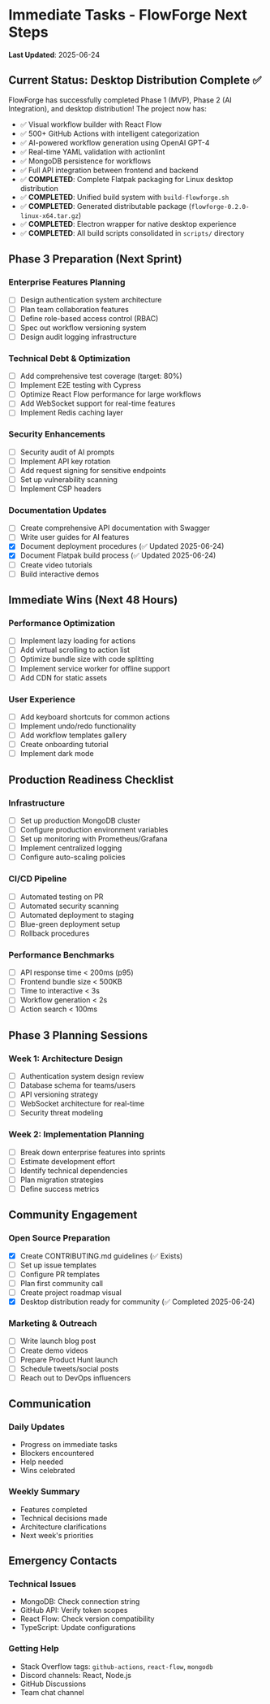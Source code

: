 # Immediate Tasks - FlowForge Next Steps

**Last Updated**: 2025-06-24

## Current Status: Desktop Distribution Complete ✅

FlowForge has successfully completed Phase 1 (MVP), Phase 2 (AI Integration), and desktop distribution! The project now has:
- ✅ Visual workflow builder with React Flow
- ✅ 500+ GitHub Actions with intelligent categorization
- ✅ AI-powered workflow generation using OpenAI GPT-4
- ✅ Real-time YAML validation with actionlint
- ✅ MongoDB persistence for workflows
- ✅ Full API integration between frontend and backend
- ✅ **COMPLETED**: Complete Flatpak packaging for Linux desktop distribution
- ✅ **COMPLETED**: Unified build system with `build-flowforge.sh`
- ✅ **COMPLETED**: Generated distributable package (`flowforge-0.2.0-linux-x64.tar.gz`)
- ✅ **COMPLETED**: Electron wrapper for native desktop experience
- ✅ **COMPLETED**: All build scripts consolidated in `scripts/` directory

## Phase 3 Preparation (Next Sprint)

### Enterprise Features Planning
- [ ] Design authentication system architecture
- [ ] Plan team collaboration features
- [ ] Define role-based access control (RBAC)
- [ ] Spec out workflow versioning system
- [ ] Design audit logging infrastructure

### Technical Debt & Optimization
- [ ] Add comprehensive test coverage (target: 80%)
- [ ] Implement E2E testing with Cypress
- [ ] Optimize React Flow performance for large workflows
- [ ] Add WebSocket support for real-time features
- [ ] Implement Redis caching layer

### Security Enhancements
- [ ] Security audit of AI prompts
- [ ] Implement API key rotation
- [ ] Add request signing for sensitive endpoints
- [ ] Set up vulnerability scanning
- [ ] Implement CSP headers

### Documentation Updates
- [ ] Create comprehensive API documentation with Swagger
- [ ] Write user guides for AI features
- [x] Document deployment procedures (✅ Updated 2025-06-24)
- [x] Document Flatpak build process (✅ Updated 2025-06-24)
- [ ] Create video tutorials
- [ ] Build interactive demos

## Immediate Wins (Next 48 Hours)

### Performance Optimization
- [ ] Implement lazy loading for actions
- [ ] Add virtual scrolling to action list
- [ ] Optimize bundle size with code splitting
- [ ] Implement service worker for offline support
- [ ] Add CDN for static assets

### User Experience
- [ ] Add keyboard shortcuts for common actions
- [ ] Implement undo/redo functionality
- [ ] Add workflow templates gallery
- [ ] Create onboarding tutorial
- [ ] Implement dark mode

## Production Readiness Checklist

### Infrastructure
- [ ] Set up production MongoDB cluster
- [ ] Configure production environment variables
- [ ] Set up monitoring with Prometheus/Grafana
- [ ] Implement centralized logging
- [ ] Configure auto-scaling policies

### CI/CD Pipeline
- [ ] Automated testing on PR
- [ ] Automated security scanning
- [ ] Automated deployment to staging
- [ ] Blue-green deployment setup
- [ ] Rollback procedures

### Performance Benchmarks
- [ ] API response time < 200ms (p95)
- [ ] Frontend bundle size < 500KB
- [ ] Time to interactive < 3s
- [ ] Workflow generation < 2s
- [ ] Action search < 100ms

## Phase 3 Planning Sessions

### Week 1: Architecture Design
- [ ] Authentication system design review
- [ ] Database schema for teams/users
- [ ] API versioning strategy
- [ ] WebSocket architecture for real-time
- [ ] Security threat modeling

### Week 2: Implementation Planning  
- [ ] Break down enterprise features into sprints
- [ ] Estimate development effort
- [ ] Identify technical dependencies
- [ ] Plan migration strategies
- [ ] Define success metrics

## Community Engagement

### Open Source Preparation
- [x] Create CONTRIBUTING.md guidelines (✅ Exists)
- [ ] Set up issue templates
- [ ] Configure PR templates
- [ ] Plan first community call
- [ ] Create project roadmap visual
- [x] Desktop distribution ready for community (✅ Completed 2025-06-24)

### Marketing & Outreach
- [ ] Write launch blog post
- [ ] Create demo videos
- [ ] Prepare Product Hunt launch
- [ ] Schedule tweets/social posts
- [ ] Reach out to DevOps influencers

## Communication

### Daily Updates
- Progress on immediate tasks
- Blockers encountered
- Help needed
- Wins celebrated

### Weekly Summary
- Features completed
- Technical decisions made
- Architecture clarifications
- Next week's priorities

## Emergency Contacts

### Technical Issues
- MongoDB: Check connection string
- GitHub API: Verify token scopes
- React Flow: Check version compatibility
- TypeScript: Update configurations

### Getting Help
- Stack Overflow tags: `github-actions`, `react-flow`, `mongodb`
- Discord channels: React, Node.js
- GitHub Discussions
- Team chat channel